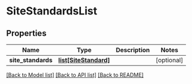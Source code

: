 # SiteStandardsList

## Properties
Name | Type | Description | Notes
------------ | ------------- | ------------- | -------------
**site_standards** | [**list[SiteStandard]**](SiteStandard.md) |  | [optional] 

[[Back to Model list]](../README.md#documentation-for-models) [[Back to API list]](../README.md#documentation-for-api-endpoints) [[Back to README]](../README.md)

